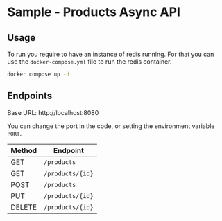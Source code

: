 # Sample - Products Async API

## Usage
To run you require to have an instance of redis running. For that you can
use the `docker-compose.yml` file to run the redis container.

```bash
docker compose up -d
```

## Endpoints
Base URL: http://localhost:8080

You can change the port in the code, or setting the environment variable `PORT`.

Method | Endpoint
--- | ---
GET | `/products`
GET | `/products/{id}`
POST | `/products`
PUT | `/products/{id}`
DELETE | `/products/{id}`